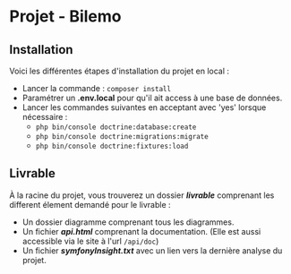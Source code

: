 # Projet - Bilemo

## Installation

Voici les différentes étapes d'installation du projet en local :
- Lancer la commande : ```composer install```
- Paramétrer un __.env.local__ pour qu'il ait access à une base de données.
- Lancer les commandes suivantes en acceptant avec 'yes' lorsque nécessaire :
    - ```php bin/console doctrine:database:create```
    - ```php bin/console doctrine:migrations:migrate```
    - ```php bin/console doctrine:fixtures:load```

## Livrable

À la racine du projet, vous trouverez un dossier ___livrable___ comprenant les different élement demandé pour le livrable :
- Un dossier diagramme comprenant tous les diagrammes.
- Un fichier ___api.html___ comprenant la documentation. (Elle est aussi accessible via le site à l'url ```/api/doc```)
- Un fichier ___symfonyInsight.txt___ avec un lien vers la dernière analyse du projet.
